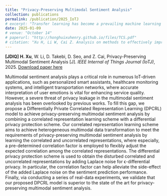 ```yaml
---
title: "Privacy-Preserving Multimodal Sentiment Analysis"
collection: publications
permalink: /publication/2025_IoTJ
# excerpt: "Transfer learning has become a prevailing machine learning technique thanks to its superiority in learning knowledge from limited training data for prediction. In the existing works, collection and collaboration are two major approaches to realize the improvement of transfer learning performance. Even though the effectiveness of these approaches has been validated in extensive experiments, there lacks the support of theoretical analysis. Consequently, how to enhance transfer learning effectively is an open problem. In light of this, in this paper, we thoroughly and deeply study the methods of improving transfer learning performance in order to provide the guidelines for applying transfer learning in real applications. Through our proof process, critical conclusions are drawn to help learn the motivation of implementing collection and collaboration, the performance gap between collection and collaboration, and the impacts of data sharing strategies on transfer learning in collaboration. These conclusions can further build a theoretical foundation for future research on transfer learning."
date: 2025-01-09
# venue: "October 14"
# paperurl: "http://honghuixuhenry.github.io/files/TCS.pdf"
# citation: "Xu H, Li W, Cai Z. Analysis on methods to effectively improve transfer learning performance[J]. Theoretical Computer Science, 2023, 940: 90-107."
---
```


**[JDIQ]** **H. Xu**, W. Li, D. Takebi, D. Seo, and Z. Cai, Privacy-Preserving Multimodal Sentiment Analysis [J]. _IEEE Internal of Things Journal (IoTJ)_, 2025. [Download paper here](http://honghuixuhenry.github.io/files/IoTJ_2025.pdf)

Multimodal sentiment analysis plays a critical role in numerous IoT-driven applications, such as personalized smart assistants, healthcare monitoring systems, and intelligent transportation networks, where accurate interpretation of user emotions is vital for enhancing service quality. However, a severe threat of privacy leakage in the multimodal sentiment analysis has been overlooked by previous works. To fill this gap, we propose a Differentially Private Correlated Representation Learning
(DPCRL) model to achieve privacy-preserving multimodal sentiment analysis by combining a correlated representation learning scheme with a differential privacy protection scheme. Our correlated representation learning scheme aims to achieve heterogeneous multimodal data transformation to meet the requirements of privacy-preserving multimodal sentiment analysis by learning the correlated and uncorrelated representations, where especially, a pre-determined correlation factor is employed to flexibly adjust the expected correlation among the correlated representations. The differential privacy protection scheme is used to obtain the disturbed correlated and uncorrelated representations by adding Laplace noise for ϵ-differential privacy. In particular, the correlation factor can help alleviate the side-effect of the added Laplace noise on the sentiment prediction performance. Finally, via conducting a series of real-data experiments, we validate that our proposed DPCRL model is superior to the state of the art for privacy-preserving multimodal sentiment analysis.